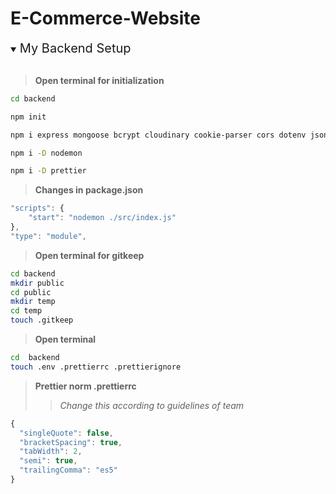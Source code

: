 # E-Commerce-Website

<details open>
<summary><span style="font-size: 20px;"> My Backend Setup </span></summary>
<br>

> **Open terminal for initialization**

```sh
cd backend

npm init

npm i express mongoose bcrypt cloudinary cookie-parser cors dotenv jsonwebtoken

npm i -D nodemon

npm i -D prettier
```

> **Changes in package.json**

```js
"scripts": {
    "start": "nodemon ./src/index.js"
},
"type": "module",
```

> **Open terminal for gitkeep**

```sh
cd backend
mkdir public
cd public
mkdir temp
cd temp
touch .gitkeep
```

> **Open terminal**

```sh
cd  backend
touch .env .prettierrc .prettierignore
```

> **Prettier norm .prettierrc**
>
> > _Change this according to guidelines of team_

```js
{
  "singleQuote": false,
  "bracketSpacing": true,
  "tabWidth": 2,
  "semi": true,
  "trailingComma": "es5"
}
```

</details>

